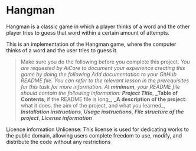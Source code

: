 # Hangman
Hangman is a classic game in which a player thinks of a word and the other player tries to guess that word within a certain amount of attempts.

This is an implementation of the Hangman game, where the computer thinks of a word and the user tries to guess it. 

> Make sure you do the following before you complete this project.
_You are requested by AiCore to document your experience creating this game by doing the following_
_Add documentation to your GitHub README file. You can refer to the relevant lesson in the prerequisites for this task for more information._
_At **minimum**, your README file should contain the following information:_
**_Project Title_**,
**_Table of Contents**, if the README file is long_,
**_A description of the project**: what it does, the aim of the project, and what you learned_,
**_Installation instructions_**,
**_Usage instructions_**,
**_File structure of the project_**,
**_License information_**



Licence information
Unlicense: This license is used for dedicating works to the public domain, allowing users complete freedom to use, modify, and distribute the code without any restrictions